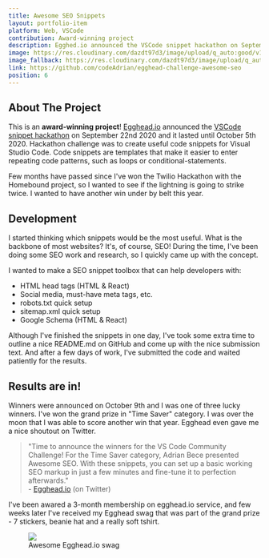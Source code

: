 ```yaml
---
title: Awesome SEO Snippets
layout: portfolio-item
platform: Web, VSCode
contribution: Award-winning project
description: Egghed.io announced the VSCode snippet hackathon on September 22nd 2020 and it lasted until October 5th 2020. Hackathon challenge was to create useful code snippets for Visual Studio Code. Code snippets are templates that make it easier to enter repeating code patterns, such as loops or conditional-statements.
image: https://res.cloudinary.com/dazdt97d3/image/upload/q_auto:good/v1546803150/work/awesome-seo-1.webp
image_fallback: https://res.cloudinary.com/dazdt97d3/image/upload/q_auto:good/v1546803150/work/awesome-seo-1.jpg
link: https://github.com/codeAdrian/egghead-challenge-awesome-seo
position: 6
---
```


<article class="block block--text">

<div class="project__headingWrapper">
<h2 class="title--secondary project__heading">About The Project</h2>
</div>


<p>This is an <strong>award-winning project</strong>! <a rel="noopener noreferrer nofollow" target="_blank" href="https://egghead.io/">Egghead.io</a> announced the <a rel="noopener noreferrer nofollow" target="_blank" href="https://dev.to/egghead/announcing-the-vs-code-snippets-egghead-community-challenge-dh0">VSCode snippet hackathon</a> on September 22nd 2020 and it lasted until October 5th 2020. Hackathon challenge was to create useful code snippets for Visual Studio Code. Code snippets are templates that make it easier to enter repeating code patterns, such as loops or conditional-statements.</p>

<p>Few months have passed since I've won the Twilio Hackathon with the Homebound project, so I wanted to see if the lightning is going to strike twice. I wanted to have another win under by belt this year.</p>

</article>

<article class="block block--text">

<div class="project__headingWrapper">
<h2 class="title--secondary project__heading">Development</h2>
</div>

<p>I started thinking which snippets would be the most useful. What is the backbone of most websites? It's, of course, SEO! During the time, I've been doing some SEO work and research, so I quickly came up with the concept.</p>

<p>I wanted to make a SEO snippet toolbox that can help developers with:
<ul>
<li>HTML head tags (HTML & React)</li> 
<li>Social media, must-have meta tags, etc.</li>
<li>robots.txt quick setup</li>
<li>sitemap.xml quick setup</li>
<li>Google Schema (HTML & React)</li>
</ul>
</p>

<p>
Although I've finished the snippets in one day, I've took some extra time to outline a nice README.md on GitHub and come up with the nice submission text. And after a few days of work, I've submitted the code and waited patiently for the results.
</p>
</article>
<article class="block block--text">
<div class="project__headingWrapper">
<h2 class="title--secondary project__heading">Results are in!</h2>
</div>

<p>
Winners were announced on October 9th and I was one of three lucky winners. I've won the grand prize in "Time Saver" category. I was over the moon that I was able to score another win that year. Egghead even gave me a nice shoutout on Twitter.
</p>

</article>

<blockquote class="blockquote--default blockquote block">
<div class="blockquote__wrapper">
<div class="blockquote__text blockquote__text--default">"Time to announce the winners for the VS Code Community Challenge! For the Time Saver category, Adrian Bece presented Awesome SEO. With these snippets, you can set up a basic working SEO markup in just a few minutes and fine-tune it to perfection afterwards."</div>
<div class="blockquote__author blockquote__author--default">- <a href="https://twitter.com/eggheadio/status/1314630819428929542">Egghead.io</a> (on Twitter)</div>
</div>
</blockquote>

<article class="block block--text">

I've been awared a 3-month membership on egghead.io service, and few weeks later I've received my Egghead swag that was part of the grand prize - 7 stickers, beanie hat and a really soft tshirt.

</article>

<figure class="block block--image">
<img  
    class="lazyload block__image"
    loading="lazy"
src="https://res.cloudinary.com/dazdt97d3/image/upload/q_auto:low/v1546683551/devstar/placeholder.png"
data-src="https://res.cloudinary.com/dazdt97d3/image/upload/q_auto:good,w_400/v1546803150/work/egghead-swag.jpg" />
<figcaption>Awesome Egghead.io swag</figcaption>
</figure>
